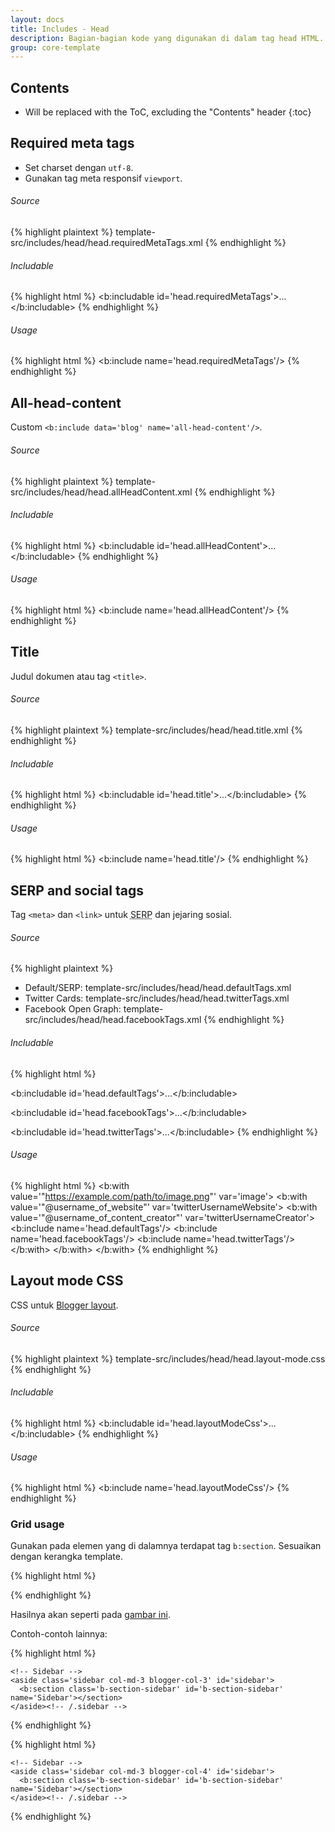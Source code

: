 ```yaml
---
layout: docs
title: Includes - Head
description: Bagian-bagian kode yang digunakan di dalam tag head HTML.
group: core-template
---
```


## Contents

* Will be replaced with the ToC, excluding the "Contents" header
{:toc}

## Required meta tags

- Set charset dengan `utf-8`.
- Gunakan tag meta responsif `viewport`.

###### Source

{% highlight plaintext %}
template-src/includes/head/head.requiredMetaTags.xml
{% endhighlight %}

###### Includable

{% highlight html %}
<b:includable id='head.requiredMetaTags'>...</b:includable>
{% endhighlight %}

###### Usage

{% highlight html %}
<b:include name='head.requiredMetaTags'/>
{% endhighlight %}

## All-head-content

Custom `<b:include data='blog' name='all-head-content'/>`.

###### Source

{% highlight plaintext %}
template-src/includes/head/head.allHeadContent.xml
{% endhighlight %}

###### Includable

{% highlight html %}
<b:includable id='head.allHeadContent'>...</b:includable>
{% endhighlight %}

###### Usage

{% highlight html %}
<b:include name='head.allHeadContent'/>
{% endhighlight %}

## Title

Judul dokumen atau tag `<title>`.

###### Source

{% highlight plaintext %}
template-src/includes/head/head.title.xml
{% endhighlight %}

###### Includable

{% highlight html %}
<b:includable id='head.title'>...</b:includable>
{% endhighlight %}

###### Usage

{% highlight html %}
<b:include name='head.title'/>
{% endhighlight %}

## SERP and social tags

Tag `<meta>` dan `<link>` untuk <abbr title="Search Engine Results Page">SERP</abbr> dan jejaring sosial.
###### Source

{% highlight plaintext %}
- Default/SERP: template-src/includes/head/head.defaultTags.xml
- Twitter Cards: template-src/includes/head/head.twitterTags.xml
- Facebook Open Graph: template-src/includes/head/head.facebookTags.xml
{% endhighlight %}

###### Includable

{% highlight html %}
<!-- Default/SERP -->
<b:includable id='head.defaultTags'>...</b:includable>
<!-- Twitter Cards -->
<b:includable id='head.facebookTags'>...</b:includable>
<!-- Facebook Open Graph -->
<b:includable id='head.twitterTags'>...</b:includable>
{% endhighlight %}

###### Usage

{% highlight html %}
<b:with value='"https://example.com/path/to/image.png"' var='image'>
<b:with value='"@username_of_website"' var='twitterUsernameWebsite'>
<b:with value='"@username_of_content_creator"' var='twitterUsernameCreator'>
  <b:include name='head.defaultTags'/>
  <b:include name='head.facebookTags'/>
  <b:include name='head.twitterTags'/>
</b:with>
</b:with>
</b:with>
{% endhighlight %}

## Layout mode CSS

CSS untuk <a href="#" data-toggle="modal" data-target=".image-blogger-layout">Blogger layout</a>.

###### Source

{% highlight plaintext %}
template-src/includes/head/head.layout-mode.css
{% endhighlight %}

###### Includable

{% highlight html %}
<b:includable id='head.layoutModeCss'>...</b:includable>
{% endhighlight %}

###### Usage

{% highlight html %}
<b:include name='head.layoutModeCss'/>
{% endhighlight %}

### Grid usage

Gunakan pada elemen yang di dalamnya terdapat tag `b:section`. Sesuaikan dengan kerangka template.

{% highlight html %}
<div class='container'>
  <!-- Main -->
  <main class='main blogger-col-8' id='main'>
    <b:section class='b-section-main' id='b-section-main' maxwidgets='1' name='Main' showaddelement='no'></b:section>
  </main><!-- /.main -->

  <!-- Sidebar -->
  <aside class='sidebar blogger-col-4' id='sidebar'>
    <b:section class='b-section-sidebar' id='b-section-sidebar' name='Sidebar'></section>
  </aside><!-- /.sidebar -->
</div>
{% endhighlight %}

Hasilnya akan seperti pada <a href="#" data-toggle="modal" data-target=".image-blogger-layout">gambar ini</a>.

Contoh-contoh lainnya:

{% highlight html %}
<div class='container'>
  <div class='row'>
    <!-- Main -->
    <main class='main col-md-9 blogger-col-9' id='main'>
      <b:section class='b-section-main' id='b-section-main' maxwidgets='1' name='Main' showaddelement='no'></b:section>
    </main><!-- /.main -->

    <!-- Sidebar -->
    <aside class='sidebar col-md-3 blogger-col-3' id='sidebar'>
      <b:section class='b-section-sidebar' id='b-section-sidebar' name='Sidebar'></section>
    </aside><!-- /.sidebar -->
  </div><!-- /.row -->
</div><!-- /.container -->
{% endhighlight %}

{% highlight html %}
<div class='container'>
  <div class='row'>
    <!-- Main -->
    <main class='main col-md-9 blogger-col-8' id='main'>
      <b:section class='b-section-main' id='b-section-main' maxwidgets='1' name='Main' showaddelement='no'></b:section>
    </main><!-- /.main -->

    <!-- Sidebar -->
    <aside class='sidebar col-md-3 blogger-col-4' id='sidebar'>
      <b:section class='b-section-sidebar' id='b-section-sidebar' name='Sidebar'></section>
    </aside><!-- /.sidebar -->
  </div><!-- /.row -->
</div><!-- /.container -->
{% endhighlight %}
